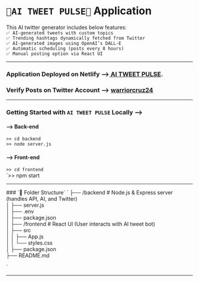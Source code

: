 # `🚀AI TWEET PULSE🚀` Application 
This AI twitter generator includes below features:
<br>`✅ AI-generated tweets with custom topics `
<br>`✅ Trending hashtags dynamically fetched from Twitter`
<br>`✅ AI-generated images using OpenAI’s DALL·E`
<br>`✅ Automatic scheduling (posts every 8 hours)`
<br>`✅ Manual posting option via React UI`

<hr>

### Application Deployed on Netlify -->[<strong> AI TWEET PULSE</strong>](https://github.com/facebook/create-react-app).

### Verify Posts on Twitter Account --> [<strong>warriorcruz24</strong>](https://x.com/warriorcruz24)

<hr>

### Getting Started with `AI TWEET PULSE` Locally -->
#### --> Back-end
`>> cd backend` <br>
`>> node server.js`

####  --> Front-end
`>> cd frontend` <br>
`>> npm start


<hr>
### `🚀 Folder Structure`  
`  
 ├── /backend   # Node.js & Express server (handles API, AI, and Twitter) <br>
 │   ├── server.js <br>
 │   ├── .env <br>
 │   ├── package.json <br>
 │  
 ├── /frontend  # React UI (User interacts with AI tweet bot) <br>
 │   ├── src <br>
 │   │   ├── App.js <br>
 │   │   └── styles.css <br>
 │   ├── package.json <br>
 ├── README.md <br>

`
<hr>
